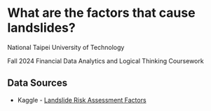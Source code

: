 # What are the factors that cause landslides?

National Taipei University of Technology

Fall 2024 Financial Data Analytics and Logical Thinking Coursework

## Data Sources

* Kaggle - [Landslide Risk Assessment Factors](https://www.kaggle.com/datasets/mohammadrahdanmofrad/landslide-risk-assessment-factors)